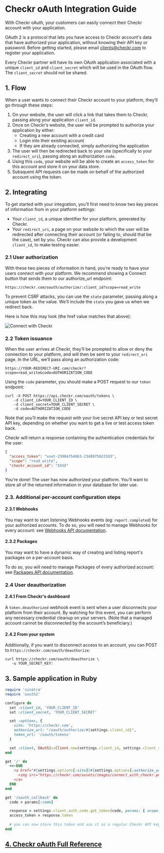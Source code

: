 # Checkr oAuth Integration Guide

With Checkr oAuth, your customers can easily connect their Checkr account with your application.

OAuth 2 is a protocol that lets you have access to Checkr account's data that have authorized your application, without knowing their API key or password.
Before getting started, please email clients@checkr.com to register your application.

Every Checkr partner will have its own OAuth application associated with a unique `client_id` and `client_secret` which will be used in the OAuth flow. The `client_secret` should not be shared.

## 1. Flow
When a user wants to connect their Checkr account to your platform, they’ll go through these steps:

1. On your website, the user will click a link that takes them to Checkr, passing along your application `client_id`.
2. Once on Checkr’s website, the user will be prompted to authorize your application by either:
    - Creating a new account with a credit card
    - Login into their existing account
    - If they are already connected, simply authorizing the application
3. The user will then be redirected back to your site (specifically to your `redirect_uri`), passing along an authorization `code`.
4. Using this `code`, your website will be able to create an `access_token` for this account and store it on your data store.
5. Subsquent API requests can be made on behalf of the authorized account using the token.

## 2. Integrating

To get started with your integration, you’ll first need to know two key pieces of information from in your platform settings:

- Your `client_id`, a unique identifier for your platform, generated by Checkr.
- Your `redirect_uri`, a page on your website to which the user will be redirected after connecting their account (or failing to, should that be the case), set by you.
Checkr can also provide a development `client_id`, to make testing easier.

### 2.1 User authorization

With these two pieces of information in hand, you’re ready to have your users connect with your platform. We recommend showing a Connect button that sends them to our authorize_url endpoint:

```
https://checkr.com/oauth/authorize/:client_id?scope=read_write
```

To prevent CSRF attacks, you can use the `state` parameter, passing along a unique token as the value. We’ll include the `state` you gave us when we redirect back.

Here is how this may look (the href value matches that above):

![Connect with Checkr](https://checkr.com/assets/images/connect_with_checkr.png)


### 2.2 Token issuance

When the user arrives at Checkr, they’ll be prompted to allow or deny the connection to your platform, and will then be sent to your `redirect_uri` page. In the URL, we’ll pass along an authorization code:

```
https://YOUR-REDIRECT-URI.com/checkr?scope=read_write&code=AUTHORIZATION_CODE
```

Using the `code` parameter, you should make a POST request to our `token` endpoint:

```curl
curl -X POST https://api.checkr.com/oauth/tokens \
    -d client_id=YOUR_CLIENT_ID \
    -d client_secret=YOUR_CLIENT_SECRET \
    -d code=AUTHORIZATION_CODE
```

Note that you’ll make the request with your live secret API key or test secret API key, depending on whether you want to get a live or test access token back.

Checkr will return a response containing the authentication credentials for the user:

```json
{
  "access_token": "xoxt-23984754863-2348975623103",
  "scope": "read_write",
  "checkr_account_id": "XXXX"
}
```

You’re done!  The user has now authorized your platform.  You’ll want to store all of the returned information in your database for later use.

### 2.3. Additional per-account configuration steps
#### 2.3.1 Webhooks
You may want to start listening Webhooks events (eg: `report.completed`) for your authorized accounts.
To do so, you will need to manage Webhooks for every account: see [Webhooks API documentation](https://gist.github.com/jperichon/5c2ac76e779fd596ed70).

#### 2.3.2 Packages
You may want to have a dynamic way of creating and listing report's packages on a per-account basis.

To do so, you will need to manage Packages of every authorized account: see [Packages API documentation](https://gist.github.com/jperichon/4a01e9266cada5af677e).

### 2.4 User deauthorization

#### 2.4.1 From Checkr's dashboard
A `token.deauthorized` webhook event is sent when a user disconnects your platform from their account. By watching for this event, you can perform any necessary credential cleanup on your servers. (Note that a managed account cannot be disconnected by the account’s beneficiary.)

#### 2.4.2 From your system

Additionally, if you want to disconnect access to an account, you can POST to `https://checkr.com/oauth/deauthorize`:

```curl
curl https://checkr.com/oauth/deauthorize \
   -u YOUR_SECRET_KEY:
```

## 3. Sample application in Ruby

```ruby
require 'sinatra'
require 'oauth2'

configure do
  set :client_id, 'YOUR_CLIENT_ID'
  set :client_secret, 'YOUR_CLIENT_SECRET'

  set :options, {
    site: 'https://checkr.com',
    authorize_url: "/oauth/authorize/#{settings.client_id}",
    token_url: '/oauth/tokens'
  }

  set :client, OAuth2::Client.new(settings.client_id, settings.client_secret, settings.options)
end

get '/' do
  <<-END
    <a href="#{settings.options[:site]}#{settings.options[:authorize_url]}">
      <img src="https://checkr.com/assets/images/connect_with_checkr.png" width="250" />
    </a>
  END
end

get '/oauth_callback' do
  code = params[:code]

  response = settings.client.auth_code.get_token(code, params: { scope: 'read_write' })
  access_token = response.token
  
  # you can now store this token and use it as a regular Checkr API key
end
```

## [4. Checkr oAuth Full Reference](https://gist.github.com/jperichon/348ff7e99158d075cbc7)
